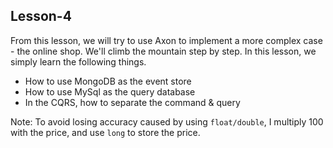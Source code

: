Lesson-4
---
From this lesson, we will try to use Axon to implement a more complex case - the online shop.
We'll climb the mountain step by step.
In this lesson, we simply learn the following things.
- How to use MongoDB as the event store
- How to use MySql as the query database
- In the CQRS, how to separate the command & query

Note:
To avoid losing accuracy caused by using `float/double`, I multiply 100 with the price, and use `long` to store the price.